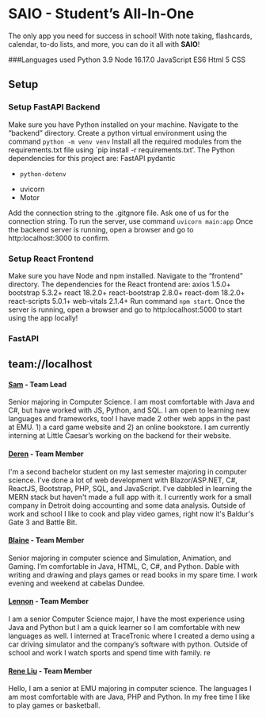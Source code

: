 # SAIO - Student’s All-In-One

The only app you need for success in school! With note taking, flashcards, calendar, to-do lists, and more, you can do it all with **SAIO**!

###Languages used
Python 3.9
Node 16.17.0
JavaScript ES6
Html 5
CSS

## Setup

### Setup FastAPI Backend

Make sure you have Python installed on your machine.
Navigate to the “backend” directory.
Create a python virtual environment using the command `python -m venv venv`
Install all the required modules from the requirements.txt file using `pip install -r requirements.txt’. The Python dependencies for this project are:
FastAPI
pydantic
  - 	python-dotenv
  - uvicorn
  - Motor


Add the connection string to the .gitgnore file. Ask one of us for the connection string.
To run the server, use command `uvicorn main:app`
Once the backend server is running, open a browser and go to http:localhost:3000 to confirm.

### Setup React Frontend

Make sure you have Node and npm installed.
Navigate to the “frontend” directory.
The dependencies for the React frontend are:
axios 1.5.0+
bootstrap 5.3.2+
react 18.2.0+
react-bootstrap 2.8.0+
react-dom 18.2.0+
react-scripts 5.0.1+
web-vitals 2.1.4+
Run command `npm start`.
Once the server is running, open a browser and go to http:localhost:5000 to start using the app locally!

### FastAPI

## team://localhost

#### [Sam](https://github.com/srstone20) - Team Lead

Senior majoring in Computer Science. I am most comfortable with Java and C#, but have worked with JS, Python, and SQL. I am open to learning new languages and frameworks, too! I have made 2 other web apps in the past at EMU. 1) a card game website and 2) an online bookstore. I am currently interning at Little Caesar’s working on the backend for their website.

#### [Deren](https://github.com/DerenB) - Team Member

I'm a second bachelor student on my last semester majoring in computer science. I've done a lot of web development with Blazor/ASP.NET, C#, ReactJS, Bootstrap, PHP, SQL, and JavaScript. I've dabbled in learning the MERN stack but haven't made a full app with it. I currently work for a small company in Detroit doing accounting and some data analysis. Outside of work and school I like to cook and play video games, right now it's Baldur's Gate 3 and Battle Bit.

#### [Blaine](https://github.com/bpain96) - Team Member

Senior majoring in computer science and Simulation, Animation, and Gaming. I’m comfortable in Java, HTML, C, C#, and Python. Dable with writing and drawing and plays games or read books in my spare time. I work evening and weekend at cabelas Dundee.

#### [Lennon](https://pages.github.com/) - Team Member

I am a senior Computer Science major, I have the most experience using Java and Python but I am a quick learner so I am comfortable with new languages as well. I interned at TraceTronic where I created a demo using a car driving simulator and the company’s software with python. Outside of school and work I watch sports and spend time with family.
re
#### [Rene Liu](https://github.com/rliu13) - Team Member

Hello, I am a senior at EMU majoring in computer science. The languages I am most comfortable with are Java, PHP and Python. In my free time I like to play games or basketball.
